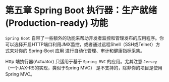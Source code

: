 # 第五章 Spring Boot 执行器：生产就绪(Production-ready) 功能

`Spring Boot` 自带了一些额外的功能来帮助开发者监控和管理发布的应用程序。你可以选择开启HTTP端口利用JMX监控，或者通过远程Shell（SSH或Telnet）方式来对你的 Spring-Boot 应用 进行自动化管理、审计和健康指标采集。

Http 端执行器(Actuator) 只适用于基于 `Spring MVC` 的应用。尤其注意 `Jersey `（一个JAX-RS的实现，类似于Spring MVC） 是不支持的，除非你的项目是使用 Spring MVC。


